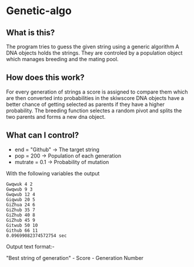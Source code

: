 # Genetic-algo

## What is this?
The program tries to guess the given string using a generic algorithm
A DNA objects holds the strings. They are controled by a population object which manages breeding and the mating pool.

## How does this work?
For every generation of strings a score is assigned to compare them which are then converted into probabilities in the skiwscore
DNA objects have a better chance of getting selected as parents if they have a higher probability.
The breeding function selectes a random pivot and splits the two parents and forms a new dna object.

## What can I control?

* end = "Github" -> The target string
* pop = 200 -> Population of each generation
* mutrate = 0.1 -> Probability of mutation

With the following variables the output

```
Gwqwuk 4 2
Gwqwub 9 3
Gwqwub 12 4
Giqwub 20 5
GiZhua 24 6
GiZhub 35 7
GiZhub 40 8
GiZhub 45 9
Gitwub 50 10
Github 66 11
0.09699082374572754 sec
```

Output text format:-



  "Best string of generation"  -  Score  -   Generation Number 
